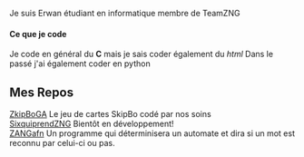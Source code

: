Je suis Erwan étudiant en informatique membre de TeamZNG

#### Ce que je code
Je code en général du **C** mais je sais coder également du *html*
Dans le passé j'ai également coder en python

## Mes Repos
[ZkipBoGA](https://aironebzh.github.io/ZkipBoGA)
Le jeu de cartes SkipBo codé par nos soins  
[SixquiprendZNG](https://aironebzh.github.io/SixquiprendZNG)
Bientôt en développement!  
[ZANGafn](https://aironebzh.github.io/ZANGafn)
Un programme qui déterminisera un automate et dira si un mot est reconnu par celui-ci ou pas.
